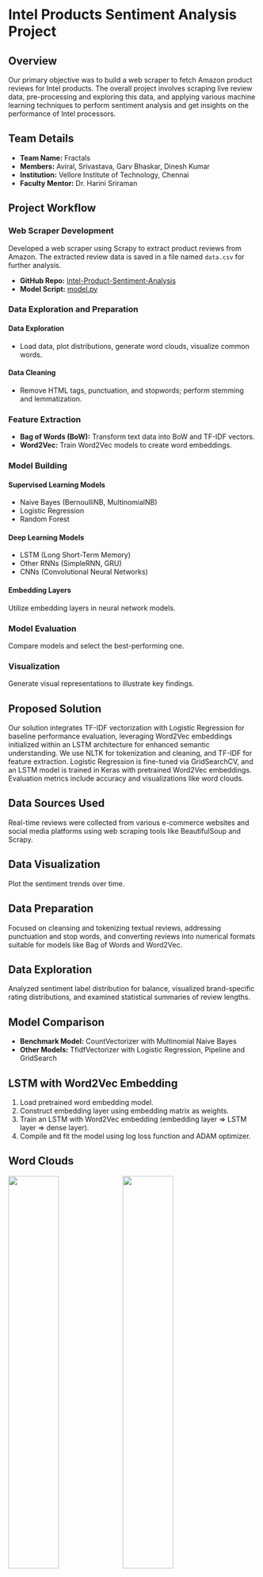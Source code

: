 # Intel Products Sentiment Analysis Project

## Overview

Our primary objective was to build a web scraper to fetch Amazon product reviews for Intel products. The overall project involves scraping live review data, pre-processing and exploring this data, and applying various machine learning techniques to perform sentiment analysis and get insights on the performance of Intel processors.

## Team Details

- **Team Name:** Fractals
- **Members:** Aviral, Srivastava, Garv Bhaskar, Dinesh Kumar
- **Institution:** Vellore Institute of Technology, Chennai
- **Faculty Mentor:** Dr. Harini Sriraman

## Project Workflow

### Web Scraper Development
Developed a web scraper using Scrapy to extract product reviews from Amazon. The extracted review data is saved in a file named `data.csv` for further analysis.
- **GitHub Repo:** [Intel-Product-Sentiment-Analysis](#)
- **Model Script:** [model.py](#)

### Data Exploration and Preparation

#### Data Exploration
- Load data, plot distributions, generate word clouds, visualize common words.

#### Data Cleaning
- Remove HTML tags, punctuation, and stopwords; perform stemming and lemmatization.

### Feature Extraction
- **Bag of Words (BoW):** Transform text data into BoW and TF-IDF vectors.
- **Word2Vec:** Train Word2Vec models to create word embeddings.

### Model Building

#### Supervised Learning Models
- Naive Bayes (BernoulliNB, MultinomialNB)
- Logistic Regression
- Random Forest

#### Deep Learning Models
- LSTM (Long Short-Term Memory)
- Other RNNs (SimpleRNN, GRU)
- CNNs (Convolutional Neural Networks)

#### Embedding Layers
Utilize embedding layers in neural network models.

### Model Evaluation
Compare models and select the best-performing one.

### Visualization
Generate visual representations to illustrate key findings.

## Proposed Solution

Our solution integrates TF-IDF vectorization with Logistic Regression for baseline performance evaluation, leveraging Word2Vec embeddings initialized within an LSTM architecture for enhanced semantic understanding. We use NLTK for tokenization and cleaning, and TF-IDF for feature extraction. Logistic Regression is fine-tuned via GridSearchCV, and an LSTM model is trained in Keras with pretrained Word2Vec embeddings. Evaluation metrics include accuracy and visualizations like word clouds.

## Data Sources Used
Real-time reviews were collected from various e-commerce websites and social media platforms using web scraping tools like BeautifulSoup and Scrapy.

## Data Visualization
Plot the sentiment trends over time.

## Data Preparation
Focused on cleansing and tokenizing textual reviews, addressing punctuation and stop words, and converting reviews into numerical formats suitable for models like Bag of Words and Word2Vec.

## Data Exploration
Analyzed sentiment label distribution for balance, visualized brand-specific rating distributions, and examined statistical summaries of review lengths.

## Model Comparison
- **Benchmark Model:** CountVectorizer with Multinomial Naive Bayes
- **Other Models:** TfidfVectorizer with Logistic Regression, Pipeline and GridSearch

## LSTM with Word2Vec Embedding
1. Load pretrained word embedding model.
2. Construct embedding layer using embedding matrix as weights.
3. Train an LSTM with Word2Vec embedding (embedding layer => LSTM layer => dense layer).
4. Compile and fit the model using log loss function and ADAM optimizer.

## Word Clouds
<img src="image1.png" width="45%"> <img src="image2.png" width="45%">

## Summary Generation
Generated summaries to capture key insights from the sentiment analysis results.

## Images
<img src="image3.png" width="45%"> <img src="image4.png" width="45%">
